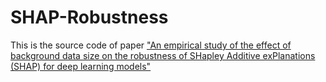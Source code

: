 # SHAP-Robustness

This is the source code of paper ["An empirical study of the effect of background data size on the robustness of SHapley Additive exPlanations (SHAP) for deep learning models"]()
